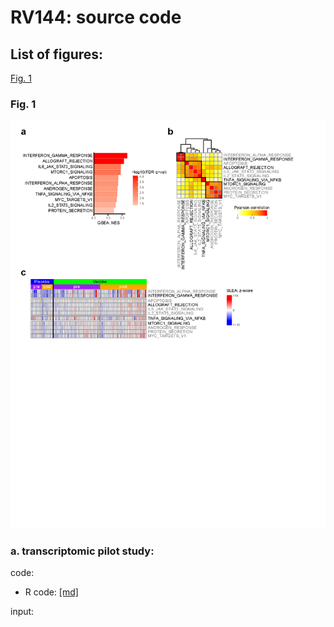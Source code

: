 # RV144: source code #

## List of figures:
 
[Fig. 1](#markdown-header-fig-1)

### Fig. 1
![Fig1](figure/20150201_RV144pilot.Fig1.png)

### a. transcriptomic pilot study:
code:  
- R code: [[md]](code/20160509_RV144pilot.preprocessing.code.md)  

input:  
